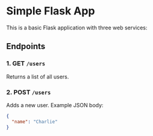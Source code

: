 # Simple Flask App

This is a basic Flask application with three web services:

## Endpoints

### 1. GET `/users`
Returns a list of all users.

### 2. POST `/users`
Adds a new user. Example JSON body:
```json
{
  "name": "Charlie"
}
